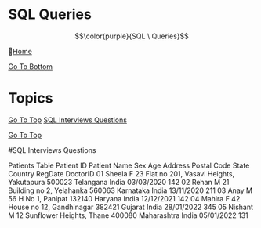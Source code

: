 # SQL Queries

$$\color{purple}{SQL \ Queries}$$

:link:[Home](all-file-links.md)     




<a name="top"></a>
 [Go To Bottom](#bottom)
 
 
# Topics

   [Go To Top](#top)
   [SQL Interviews Questions](#sql_interviews_questions)







[Go To Top](#top)
<a name="sql_interviews_questions"></a>
         
#SQL Interviews Questions
         
Patients Table
Patient ID	Patient Name	Sex	Age	Address	Postal Code	State	Country	RegDate	DoctorID
01	        Sheela	      F	  23	 Flat no 201, Vasavi Heights, Yakutapura 	500023	Telangana	India	03/03/2020	142
02	        Rehan	       M	  21	 Building no 2, Yelahanka	560063	Karnataka	India	13/11/2020	211
03	        Anay        	M	  56	 H No 1, Panipat	132140	Haryana	India	12/12/2021	142
04	        Mahira	      F	  42	 House no 12, Gandhinagar	382421	Gujarat	India	28/01/2022	345
05	        Nishant     	M	  12	 Sunflower Heights, Thane	400080	Maharashtra	India	05/01/2022	131























<a name="bottom"></a>
